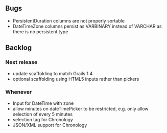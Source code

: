## Bugs

* PersistentDuration columns are not properly sortable
* DateTimeZone columns persist as VARBINARY instead of VARCHAR as there is no persistent type

## Backlog

### Next release
* update scaffolding to match Grails 1.4
* optional scaffolding using HTML5 inputs rather than pickers

### Whenever
* Input for DateTime with zone
* allow minutes on dateTimePicker to be restricted, e.g. only allow selection of every 5 minutes
* selection tag for Chronology
* JSON/XML support for Chronology

